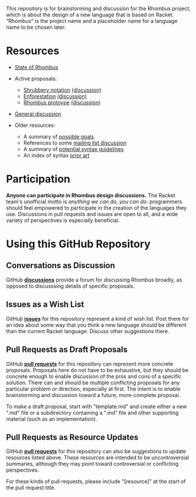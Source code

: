 This repository is for brainstorming and discussion for the Rhombus
project, which is about the design of a new language that is based on
Racket. “Rhombus” is the project name and a placeholder name for
a language name to be chosen later.

# Resources

* [State of Rhombus](https://docs.google.com/document/d/10GTdmxo6Uty_-SQY8hrz5unCwtNi_YIsuI5yghmZ6hU)

* Active proposals:
    - [Shrubbery notation](https://github.com/mflatt/rhombus-brainstorming/blob/shrubbery/shrubbery/0000-shrubbery.md)
      [(discussion)](https://github.com/racket/rhombus-brainstorming/pull/122)
    - [Enforestation](https://github.com/mflatt/rhombus-brainstorming/blob/enforestation/enforestation/0000-enforestation.md)
      [(discussion)](https://github.com/racket/rhombus-brainstorming/pull/162)
    - [Rhombus protoype](https://github.com/mflatt/rhombus-brainstorming/blob/rhombus/rhombus/0000-rhombus.md)
      [(discussion)](https://github.com/racket/rhombus-brainstorming/pull/163)

* [General discussion](https://github.com/racket/rhombus-brainstorming/discussions)

* Older resources:
   - A summary of [possible goals](resources/goals.md)
   - References to some [mailing list discussion](resources/refs.md)
   - A summary of [potential syntax guidelines](resources/syntax-considerations.md)
   - An index of syntax [prior art](resources/prior-art.md)

# Participation

**Anyone can participate in Rhombus design discussions.** The Racket team's
unofficial motto is _anything we can do, you can do:_ programmers should feel
empowered to participate in the creation of the languages they use. Discussions
in pull requests and issues are open to all, and a wide variety of perspectives
is especially beneficial.

# Using this GitHub Repository

## Conversations as Discussion

GitHub [**discussions**](../../discussions) provide a forum for discussing
Rhombus broadly, as opposed to discusssing details of specific
proposals.


## Issues as a Wish List

GitHub [**issues**](../../issues) for this repository represent a kind of wish list.
Post there for an idea about some way that you think a new language
should be different than the current Racket language. Discuss other
suggestions there.

## Pull Requests as Draft Proposals

GitHub [**pull requests**](../../pulls) for this repository can represent more concrete
proposals. Proposals here do not have to be exhaustive, but they
should be concrete enough to enable discussion of the pros and cons of
a specific solution. There can and should be multiple conflicting
proposals for any particular problem or direction, especially at
first. The intent is to enable brainstorming and discussion toward a
future, more-complete proposal.

To make a draft proposal, start with "template.md" and create either a
new ".md" file or a subdirectory containing a ".md" file and other
supporting material (such as an implementation).

## Pull Requests as Resource Updates

GitHub [**pull requests**](../../pulls) for this repository can also be suggestions
to update resources listed above. These resources are intended to be
uncontroversial summaries, although they may point toward
controversial or conflicting perspectives.

For these kinds of pull requests, please include "[resource]" at the
start of the pull request title.

